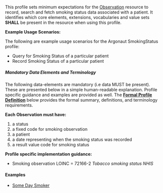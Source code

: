 


This profile sets minimum expectations for the [Observation] resource to record, search and fetch smoking status data associated with a patient. It identifies which core elements, extensions, vocabularies and value sets **SHALL** be present in the resource when using this profile.

**Example Usage Scenarios:**

The following are example usage scenarios for the Argonaut SmokingStatus
profile:

- Query for Smoking Status of a particular patient
- Record Smoking Status of a particular patient  

##### Mandatory Data Elements and Terminology


The following data-elements are mandatory (i.e data MUST be present). These are presented below in a simple human-readable explanation.  Profile specific guidance and examples are provided as well.  The [**Formal Profile Definition**](#profile) below provides the  formal summary, definitions, and  terminology requirements.  

**Each Observation must have:**

1.  a status
1.  a fixed code for smoking observation
1.  a patient
1.  a date representing when the smoking status was recorded
1.  a result value code for smoking status


**Profile specific implementation guidance:**

* Smoking observation LOINC = 72166-2 *Tobacco smoking status NHIS*


#### Examples

   - [Some Day Smoker](Observation-some-day-smoker.html)

   [Observation]: http://hl7.org/fhir/observation.html
